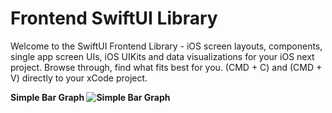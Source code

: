 # Frontend SwiftUI Library
Welcome to the SwiftUI Frontend Library - iOS screen layouts, components, single app screen UIs, iOS UIKits and data visualizations for your iOS next project. Browse through, find what fits best for you. (CMD + C) and (CMD + V) directly to your xCode project. 

<strong>Simple Bar Graph<strong>
<img src="https://github.com/amosgyamfi/frontend-swiftui/blob/master/bar_graph.gif" alt="Simple Bar Graph">

